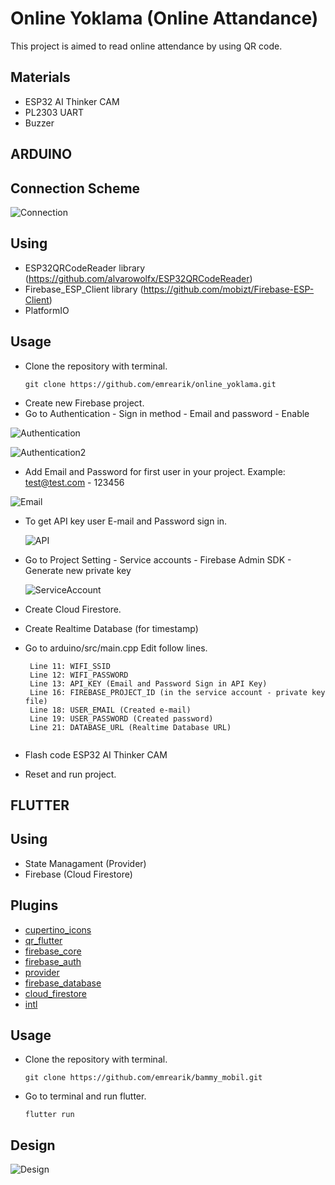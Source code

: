 # Online Yoklama (Online Attandance)

This project is aimed to read online attendance by using QR code.

## Materials

- ESP32 AI Thinker CAM
- PL2303 UART
- Buzzer

## ARDUINO

## Connection Scheme
   ![Connection](https://i.imgur.com/7PuYo1r.jpeg "Connection")

## Using
- ESP32QRCodeReader library (https://github.com/alvarowolfx/ESP32QRCodeReader)
- Firebase_ESP_Client library (https://github.com/mobizt/Firebase-ESP-Client)
- PlatformIO

## Usage
 - Clone the repository with terminal.
   ```
   git clone https://github.com/emrearik/online_yoklama.git
   ```
 - Create new Firebase project.
 - Go to Authentication - Sign in method - Email and password - Enable
 
 ![Authentication](https://github.com/mobizt/Firebase-ESP32/raw/master/media/images/Enable_Email_Password_Provider.png "Authentication")
 
 ![Authentication2](https://github.com/mobizt/Firebase-ESP32/raw/master/media/images/Enable_Email_Password_Provider2.png "Authentication2")
 
 - Add Email and Password for first user in your project. Example: test@test.com - 123456
 
  ![Email](https://github.com/mobizt/Firebase-ESP32/raw/master/media/images/Enable_Email_Password_Provider3.png "Email")
  
 - To get API key user E-mail and Password sign in.
 
   ![API](https://github.com/mobizt/Firebase-ESP32/raw/master/media/images/API_Key.png "API")
   
 - Go to Project Setting - Service accounts - Firebase Admin SDK - Generate new private key
 
   ![ServiceAccount](https://github.com/mobizt/Firebase-ESP32/raw/master/media/images/Service_Account_Key.png "ServiceAccount")
   
 - Create Cloud Firestore.
 - Create Realtime Database (for timestamp)
 - Go to arduino/src/main.cpp
   Edit follow lines.
   
   ```
    Line 11: WIFI_SSID
    Line 12: WIFI_PASSWORD
    Line 13: API_KEY (Email and Password Sign in API Key)
    Line 16: FIREBASE_PROJECT_ID (in the service account - private key file)
    Line 18: USER_EMAIL (Created e-mail)
    Line 19: USER_PASSWORD (Created password)
    Line 21: DATABASE_URL (Realtime Database URL)
    
   ```
 - Flash code ESP32 AI Thinker CAM
 - Reset and run project.

## FLUTTER

## Using
- State Managament (Provider)
- Firebase (Cloud Firestore)

## Plugins

- [cupertino_icons](https://pub.dev/packages/cupertino_icons)
- [qr_flutter](https://pub.dev/packages/qr_flutter)
- [firebase_core](https://pub.dev/packages/firebase_core)
- [firebase_auth](https://pub.dev/packages/firebase_auth)
- [provider](https://pub.dev/packages/provider)
- [firebase_database](https://pub.dev/packages/firebase_database)
- [cloud_firestore](https://pub.dev/packages/cloud_firestore)
- [intl](https://pub.dev/packages/intl)

## Usage
 - Clone the repository with terminal.
   ```
   git clone https://github.com/emrearik/bammy_mobil.git
   ```
   
 - Go to terminal and run flutter.
   ```
   flutter run
   ```
   

## Design
![Design](https://i.imgur.com/7gWkrng.jpeg "Design")


